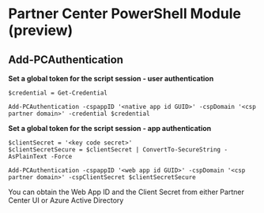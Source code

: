 # Partner Center PowerShell Module (preview) #

## Add-PCAuthentication ##

**Set a global token for the script session - user authentication**

    $credential = Get-Credential

    Add-PCAuthentication -cspappID '<native app id GUID>' -cspDomain '<csp partner domain>' -credential $credential

**Set a global token for the script session - app authentication**

    $clientSecret = '<key code secret>'
	$clientSecretSecure = $clientSecret | ConvertTo-SecureString -AsPlainText -Force

	Add-PCAuthentication -cspappID '<web app id GUID>' -cspDomain '<csp partner domain>' -cspClientSecret $clientSecretSecure

You can obtain the Web App ID and the Client Secret from either Partner Center UI or Azure Active Directory
